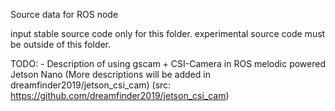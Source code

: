 Source data for ROS node

input stable source code only for this folder.
experimental source code must be outside of this folder.

TODO:
	- Description of using gscam + CSI-Camera in ROS melodic powered Jetson Nano (More descriptions will be added in dreamfinder2019/jetson_csi_cam)
	(src: https://github.com/dreamfinder2019/jetson_csi_cam)
